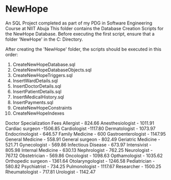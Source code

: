 # NewHope
An SQL Project completed as part of my PDG in Software Engineering Course at NIIT Abuja 
This folder contains the Database Creation Scripts for the NewHope Database. Before executing the first script, ensure that a folder 'NewHope' in the C: Directory.

After creating the 'NewHope' folder, the scripts should be executed in this order:
1. CreateNewHopeDatabase.sql
2. CreateNewHopeDatabaseObjects.sql
3. CreateNewHopeTriggers.sql
4. InsertWardDetails.sql
5. InsertDoctorDetails.sql
6. InsertPatientDetails.sql
7. InsertMedicalHistory.sql
8. InsertPayments.sql
9. CreateNewHopeConstraints
10. CreateNewHopeIndexes

Doctor Specialization Fees
Allergist - 824.66
Anesthesiologist - 1011.91
Cardiac surgeon -1506.85
Cardiologist -1117.80
Dermatologist - 1073.97
Endocrinologist - 646.57
Family Medicine - 600
Gastroenterologist - 1147.95
General Medicine - 558.91
General surgeon - 802.49
Geriatric Medicine - 521.71
Gynecologist - 569.86
Infectious Disease - 673.97
Intensivist - 805.98
Internal Medicine - 630.13
Nephrologist - 762.25
Neurologist - 767.12
Obstetrician - 569.86
Oncologist - 1098.63
Opthamologist - 1035.62
Orthopedic surgeon - 1361.64
Otolaryngologist - 1246.58
Pediatrician - 580.82
Psychiatrist - 734.25
Pulmonologist - 1117.67
Researcher - 1500.25
Rheumatologist - 717.81
Urologist - 1142.47

